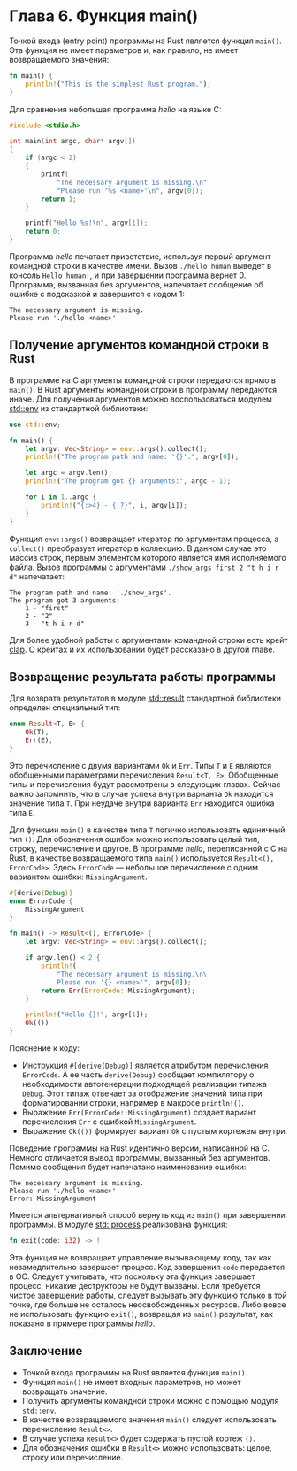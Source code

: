 # Глава 6. Функция main()

Точкой входа (entry point) программы на Rust является функция `main()`. Эта функция не имеет параметров и, как правило, не имеет возвращаемого значения:

```rust
fn main() {
    println!("This is the simplest Rust program.");
}
```

Для сравнения небольшая программа *hello* на языке C:

```c
#include <stdio.h>

int main(int argc, char* argv[])
{
    if (argc < 2)
    {
        printf(
            "The necessary argument is missing.\n"
            "Please run '%s <name>'\n", argv[0]);
        return 1;
    }

    printf("Hello %s!\n", argv[1]);
    return 0;
}
```

Программа *hello* печатает приветствие, используя первый аргумент командной строки в качестве имени. Вызов `./hello human` выведет в консоль `Hello human!`, и при завершении программа вернет 0. Программа, вызванная без аргументов, напечатает сообщение об ошибке с подсказкой и завершится с кодом 1:

```
The necessary argument is missing.
Please run './hello <name>'
```


## Получение аргументов командной строки в Rust

В программе на C аргументы командной строки передаются прямо в `main()`. В Rust аргументы командной строки в программу передаются иначе. Для получения аргументов можно воспользоваться модулем [std::env](https://doc.rust-lang.org/std/env) из стандартной библиотеки:

```rust
use std::env;

fn main() {
    let argv: Vec<String> = env::args().collect();
    println!("The program path and name: '{}'.", argv[0]);

    let argc = argv.len();
    println!("The program got {} arguments:", argc - 1);

    for i in 1..argc {
        println!("{:>4} - {:?}", i, argv[i]);
    }
}
```

Функция `env::args()` возвращает итератор по аргументам процесса, а `collect()` преобразует итератор в коллекцию. В данном случае это массив строк, первым элементом которого является имя исполняемого файла. Вызов программы с аргументами `./show_args first 2 "t h i r d"` напечатает:

```
The program path and name: './show_args'.
The program got 3 arguments:
    1 - "first"
    2 - "2"
    3 - "t h i r d"
```

Для более удобной работы с аргументами командной строки есть крейт [clap](https://docs.rs/clap/latest/clap/). О крейтах и их использовании будет рассказано в другой главе.


## Возвращение результата работы программы

Для возврата результатов в модуле [std::result](https://doc.rust-lang.org/std/result/) стандартной библиотеки определен специальный тип:

```rust
enum Result<T, E> {
    Ok(T),
    Err(E),
}
```

Это перечисление с двумя вариантами `Ok` и `Err`. Типы `T` и `E` являются обобщенными параметрами перечисления `Result<T, E>`. Обобщенные типы и перечисления будут рассмотрены в следующих главах. Сейчас важно запомнить, что в случае успеха внутри варианта `Ok` находится значение типа `T`. При неудаче внутри варианта `Err` находится ошибка типа `E`.

Для функции `main()` в качестве типа `T` логично использовать единичный тип `()`. Для обозначения ошибок можно использовать целый тип, строку, перечисление и другое. В программе *hello*, переписанной с C на Rust, в качестве возвращаемого типа `main()` используется `Result<(), ErrorCode>`. Здесь `ErrorCode` — небольшое перечисление с одним вариантом ошибки: `MissingArgument`.

```rust
#[derive(Debug)]
enum ErrorCode {
    MissingArgument
}

fn main() -> Result<(), ErrorCode> {
    let argv: Vec<String> = env::args().collect();

    if argv.len() < 2 {
        println!(
            "The necessary argument is missing.\n\
            Please run '{} <name>'", argv[0]);
        return Err(ErrorCode::MissingArgument);
    }

    println!("Hello {}!", argv[1]);
    Ok(())
}
```

Пояснение к коду:
- Инструкция `#[derive(Debug)]` является атрибутом перечисления `ErrorCode`. А ее часть `derive(Debug)` сообщает компилятору о необходимости автогенерации подходящей реализации типажа `Debug`. Этот типаж отвечает за отображение значений типа при форматировании строки, например в макросе `println!()`.
- Выражение `Err(ErrorCode::MissingArgument)` создает вариант перечисления `Err` с ошибкой `MissingArgument`.
- Выражение `Ok(())` формирует вариант `Ok` с пустым кортежем внутри.

Поведение программы на Rust идентично версии, написанной на C. Немного отличается вывод программы, вызванный без аргументов. Помимо сообщения будет напечатано наименование ошибки:

```
The necessary argument is missing.
Please run './hello <name>'
Error: MissingArgument
```


Имеется альтернативный способ вернуть код из `main()` при завершении программы. В модуле [std::process](https://doc.rust-lang.org/stable/std/process/) реализована функция:

```rust
fn exit(code: i32) -> !
```

Эта функция не возвращает управление вызывающему коду, так как незамедлительно завершает процесс. Код завершения `code` передается в ОС. Следует учитывать, что поскольку эта функция завершает процесс, никакие деструкторы не будут вызваны. Если требуется чистое завершение работы, следует вызывать эту функцию только в той точке, где больше не осталось неосвобожденных ресурсов. Либо вовсе не использовать функцию `exit()`, возвращая из `main()` результат, как показано в примере программы *hello*.


## Заключение

- Точкой входа программы на Rust является функция `main()`.
- Функция `main()` не имеет входных параметров, но может возвращать значение.
- Получить аргументы командной строки можно с помощью модуля `std::env`.
- В качестве возвращаемого значения `main()` следует использовать перечисление `Result<>`.
- В случае успеха `Result<>` будет содержать пустой кортеж `()`.
- Для обозначения ошибки в `Result<>` можно использовать: целое, строку или перечисление.
